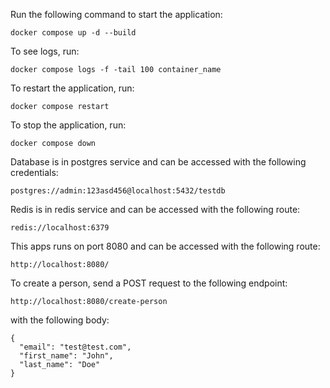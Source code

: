 Run the following command to start the application:

```
docker compose up -d --build
```

To see logs, run:

```
docker compose logs -f -tail 100 container_name
```

To restart the application, run:

```
docker compose restart
```

To stop the application, run:

```
docker compose down
```

Database is in postgres service and can be accessed with the following credentials:

```
postgres://admin:123asd456@localhost:5432/testdb
```

Redis is in redis service and can be accessed with the following route:

```
redis://localhost:6379
```

This apps runs on port 8080 and can be accessed with the following route:

```
http://localhost:8080/
```

To create a person, send a POST request to the following endpoint:

```
http://localhost:8080/create-person
```

with the following body:

```
{
  "email": "test@test.com",
  "first_name": "John",
  "last_name": "Doe"
}
```
